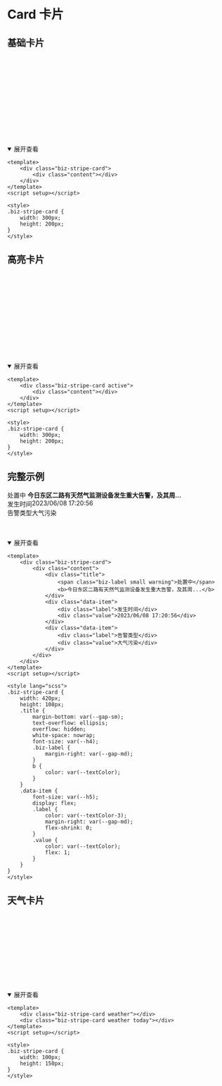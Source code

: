 <style lang="scss" scoped>
    label{
        display: block;
        margin-bottom: 6px;
    }
    .biz-stripe-card {
        width: 400px;
        height: 200px;
        &.weather{
            width:100px;
            height:150px;
            margin: 10px;
            display: inline-block;
        }
    }

    .projectExample{
        .biz-stripe-card{
            width: 420px;
            height: 108px;

            .title{
                margin-bottom: var(--gap-sm);
                text-overflow: ellipsis;
                overflow: hidden;
                white-space: nowrap;
                font-size: var(--h4);
                .biz-label{
                    margin-right: var(--gap-md);
                }
                b{
                    color: var(--textColor);
                }
            }
            .data-item{
                font-size: var(--h5);
                display: flex;
                .label{
                    color: var(--textColor-3);
                    margin-right: var(--gap-md);
                    flex-shrink: 0;
                }
                .value{
                    color: var(--textColor);
                    flex: 1;
                }
            }
        }
    }
</style>

# Card 卡片

## 基础卡片

<div class="example">
    <div class="biz-stripe-card">
        <div class="content"></div>
    </div>
</div>

<details open>
<summary>展开查看</summary>

```vue
<template>
    <div class="biz-stripe-card">
        <div class="content"></div>
    </div>
</template>
<script setup></script>

<style>
.biz-stripe-card {
    width: 300px;
    height: 200px;
}
</style>
```

</details>

## 高亮卡片

<div class="example">
    <div class="biz-stripe-card active">
        <div class="content"></div>
    </div>
</div>


<details open>
<summary>展开查看</summary>

```vue
<template>
    <div class="biz-stripe-card active">
        <div class="content"></div>
    </div>
</template>
<script setup></script>

<style>
.biz-stripe-card {
    width: 300px;
    height: 200px;
}
</style>
```

</details>

## 完整示例

<div class="projectExample">
    <div class="biz-stripe-card">
        <div class="content">
            <div class="title">
                <span class="biz-label small warning">处置中</span>
                <b>今日东区二路有天然气监测设备发生重大告警，及其周...</b>
            </div>
            <div class="data-item">
                <div class="label">发生时间</div>
                <div class="value">2023/06/08  17:20:56</div>
            </div>
            <div class="data-item">
                <div class="label">告警类型</div>
                <div class="value">大气污染</div>
            </div>
        </div>
    </div>
</div>

<details open>
<summary>展开查看</summary>

```vue
<template>
    <div class="biz-stripe-card">
        <div class="content">
            <div class="title">
                <span class="biz-label small warning">处置中</span>
                <b>今日东区二路有天然气监测设备发生重大告警，及其周...</b>
            </div>
            <div class="data-item">
                <div class="label">发生时间</div>
                <div class="value">2023/06/08 17:20:56</div>
            </div>
            <div class="data-item">
                <div class="label">告警类型</div>
                <div class="value">大气污染</div>
            </div>
        </div>
    </div>
</template>
<script setup></script>

<style lang="scss">
.biz-stripe-card {
    width: 420px;
    height: 108px;
    .title {
        margin-bottom: var(--gap-sm);
        text-overflow: ellipsis;
        overflow: hidden;
        white-space: nowrap;
        font-size: var(--h4);
        .biz-label {
            margin-right: var(--gap-md);
        }
        b {
            color: var(--textColor);
        }
    }
    .data-item {
        font-size: var(--h5);
        display: flex;
        .label {
            color: var(--textColor-3);
            margin-right: var(--gap-md);
            flex-shrink: 0;
        }
        .value {
            color: var(--textColor);
            flex: 1;
        }
    }
}
</style>
```

</details>


## 天气卡片

<div class="example">
    <div class="biz-stripe-card weather"></div>
    <div class="biz-stripe-card weather today"></div>
</div>

<details open>
<summary>展开查看</summary>

```vue
<template>
    <div class="biz-stripe-card weather"></div>
    <div class="biz-stripe-card weather today"></div>
</template>
<script setup></script>

<style>
.biz-stripe-card {
    width: 100px;
    height: 150px;
}
</style>
```
</details>